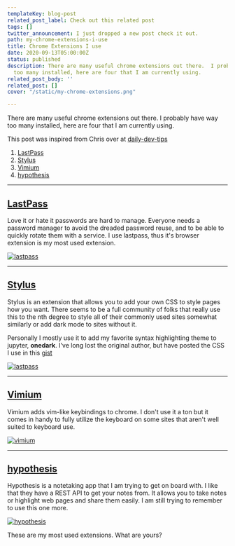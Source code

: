 ```yaml
---
templateKey: blog-post
related_post_label: Check out this related post
tags: []
twitter_announcement: I just dropped a new post check it out.
path: my-chrome-extensions-i-use
title: Chrome Extensions I use
date: 2020-09-13T05:00:00Z
status: published
description: There are many useful chrome extensions out there.  I probably have way
  too many installed, here are four that I am currently using.
related_post_body: ''
related_post: []
cover: "/static/my-chrome-extensions.png"

---
```

There are many useful chrome extensions out there.  I probably have way too many installed, here are four that I am currently using.

This post was inspired from Chris over at [daily-dev-tips](https://daily-dev-tips.com/posts/top-10-chrome-extensions-for-developers-%F0%9F%91%80/)

1. [LastPass](#lastpass)
2. [Stylus](#stylus)
3. [Vimium](#vimium)
4. [hypothesis](#hypothesis)

***

## [LastPass](https://chrome.google.com/webstore/detail/lastpass-free-password-ma/hdokiejnpimakedhajhdlcegeplioahd?hl=en)

Love it or hate it passwords are hard to manage.  Everyone needs a password manager to avoid the dreaded password reuse, and to be able to quickly rotate them with a service.  I use lastpass, thus it's browser extension is my most used extension.

[![lastpass](https://waylonwalker.com/chrome-extension-lastpass.png)](https://chrome.google.com/webstore/detail/lastpass-free-password-ma/hdokiejnpimakedhajhdlcegeplioahd?hl=en)

***

## [Stylus](https://chrome.google.com/webstore/detail/stylus/clngdbkpkpeebahjckkjfobafhncgmne?hl=en)

Stylus is an extension that allows you to add your own CSS to style pages how you want.  There seems to be a full community of folks that really use this to the nth degree to style all of their commonly used sites somewhat similarly or add dark mode to sites without it.

Personally I mostly use it to add my favorite syntax highlighting theme to jupyter, **onedark**.  I've long lost the original author, but have posted the CSS I use in this [gist](https://gist.github.com/WaylonWalker/b082bda9c1ce1471ea0c940c836e5714)

[![lastpass](https://waylonwalker.com/chrome-extension-stylus.png)](https://chrome.google.com/webstore/detail/stylus/clngdbkpkpeebahjckkjfobafhncgmne?hl=en)

***

## [Vimium](https://chrome.google.com/webstore/detail/vimium/dbepggeogbaibhgnhhndojpepiihcmeb?hl=en)

Vimium adds vim-like keybindings to chrome.  I don't use it a ton but it comes in handy to fully utilize the keyboard on some sites that aren't well suited to keyboard use.

[![vimium](https://waylonwalker.com/chrome-extension-vimium.png)](https://chrome.google.com/webstore/detail/vimium/dbepggeogbaibhgnhhndojpepiihcmeb?hl=en)

***

## [hypothesis](https://chrome.google.com/webstore/detail/hypothesis-web-pdf-annota/bjfhmglciegochdpefhhlphglcehbmek?hl=en)

Hypothesis is a notetaking app that I am trying to get on board with.  I like that they have a REST API to get your notes from. It allows you to take notes or highlight web pages and share them easily.  I am still trying to remember to use this one more.

[![hypothesis](https://waylonwalker.com/chrome-extension-hypothesis.png)](https://chrome.google.com/webstore/detail/hypothesis-web-pdf-annota/bjfhmglciegochdpefhhlphglcehbmek?hl=en)

These are my most used extensions.  What are yours?
